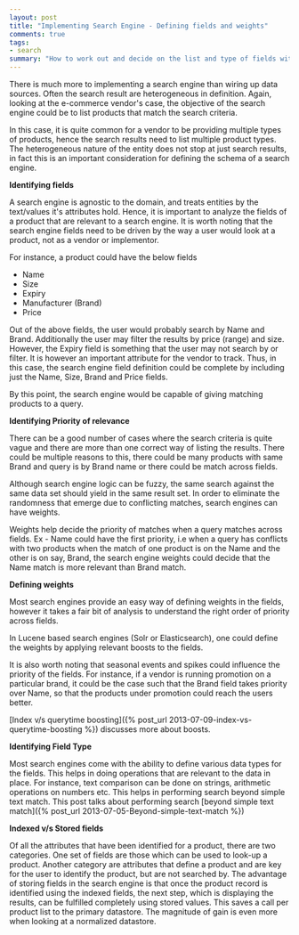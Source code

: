 ```yaml
--- 
layout: post
title: "Implementing Search Engine - Defining fields and weights"
comments: true
tags:
- search
summary: "How to work out and decide on the list and type of fields with their weights."
---
```


There is much more to implementing a search engine than wiring up data sources. Often the search result are heterogeneous in definition. Again, looking at the e-commerce vendor's case, the objective of the search engine could be to list products that match the search criteria.

In this case, it is quite common for a vendor to be providing multiple types of products, hence the search results need to list multiple product types. The heterogeneous nature of the entity does not stop at just search results, in fact this is an important consideration for defining the schema of a search engine.

**Identifying fields**

A search engine is agnostic to the domain, and treats entities by the text/values it's attributes hold. Hence, it is important to analyze the fields of a product that are relevant to a search engine. It is worth noting that the search engine fields need to be driven by the way a user would look at a product, not as a vendor or implementor.

For instance, a product could have the below fields

  * Name
  * Size
  * Expiry
  * Manufacturer (Brand)
  * Price

Out of the above fields, the user would probably search by Name and Brand. Additionally the user may filter the results by price (range) and size. However, the Expiry field is something that the user may not search by or filter. It is however an important attribute for the vendor to track. Thus, in this case, the search engine field definition could be complete by including just the Name, Size, Brand and Price fields.

By this point, the search engine would be capable of giving matching products to a query.

**Identifying Priority of relevance**

There can be a good number of cases where the search criteria is quite vague and there are more than one correct way of listing the results. There could be multiple reasons to this, there could be many products with same Brand and query is by Brand name or there could be match across fields.

Although search engine logic can be fuzzy, the same search against the same data set should yield in the same result set. In order to eliminate the randomness that emerge due to conflicting matches, search engines can have weights.

Weights help decide the priority of matches when a query matches across fields. Ex - Name could have the first priority, i.e when a query has conflicts with two products when the match of one product is on the Name and the other is on say, Brand, the search engine weights could decide that the Name match is more relevant than Brand match.

**Defining weights**

Most search engines provide an easy way of defining weights in the fields, however it takes a fair bit of analysis to understand the right order of priority across fields.

In Lucene based search engines (Solr or Elasticsearch), one could define the weights by applying relevant boosts to the fields.

It is also worth noting that seasonal events and spikes could influence the priority of the fields. For instance, if a vendor is running promotion on a particular brand, it could be the case such that the Brand field takes priority over Name, so that the products under promotion could reach the users better.

[Index v/s querytime boosting]({% post_url 2013-07-09-index-vs-querytime-boosting %}) discusses more about boosts.

**Identifying Field Type**

Most search engines come with the ability to define various data types for the fields. This helps in doing operations that are relevant to the data in place. For instance, text comparison can be done on strings, arithmetic operations on numbers etc. This helps in performing search beyond simple text match. This post talks about performing search [beyond simple text match]({% post_url 2013-07-05-Beyond-simple-text-match %})

**Indexed v/s Stored fields**

Of all the attributes that have been identified for a product, there are two categories. One set of fields are those which can be used to look-up a product. Another category are attributes that define a product and are key for the user to identify the product, but are not searched by. The advantage of storing fields in the search engine is that once the product record is identified using the indexed fields, the next step, which is displaying the results, can be fulfilled completely using stored values. This saves a call per product list to the primary datastore. The magnitude of gain is even more when looking at a normalized datastore.